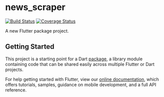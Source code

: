# news_scraper

[![Build Status](https://travis-ci.com/rizentium/news_scraper.svg?branch=master)](https://travis-ci.com/rizentium/news_scraper) [![Coverage Status](https://coveralls.io/repos/github/rizentium/news_scraper/badge.svg?branch=master)](https://coveralls.io/github/rizentium/news_scraper?branch=master)

A new Flutter package project.

## Getting Started

This project is a starting point for a Dart
[package](https://flutter.dev/developing-packages/),
a library module containing code that can be shared easily across
multiple Flutter or Dart projects.

For help getting started with Flutter, view our
[online documentation](https://flutter.dev/docs), which offers tutorials,
samples, guidance on mobile development, and a full API reference.
